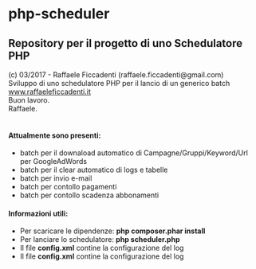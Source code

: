 # php-scheduler
<h2><strong> Repository per il progetto di uno Schedulatore PHP </strong></h2>

<p>
	(c) 03/2017 - Raffaele Ficcadenti (raffaele.ficcadenti@gmail.com) <br>
	Sviluppo di uno schedulatore PHP per il lancio di un generico batch <br>
	<a href="http://www.raffaeleficcadenti.it/">www.raffaeleficcadenti.it</a> <br>
	Buon lavoro.<br>
	Raffaele.<br>
	<br>
</p>

<p>
	<h4>Attualmente sono presenti: </h4>
	<ul>
	<li>batch per il downaload automatico di Campagne/Gruppi/Keyword/Url per GoogleAdWords </li>
	<li>batch per il clear automatico di logs e tabelle </li>
	<li>batch per invio e-mail </li>
	<li>batch per contollo pagamenti </li>
	<li>batch per contollo scadenza abbonamenti</li>
	</ul>
</p>


<p>
	<h4>Informazioni utili: </h4>
	<ul>
		<li>Per scaricare le dipendenze: <b> php composer.phar install</b></li>
		<li>Per lanciare lo schedulatore: <b> php scheduler.php</b></li>
		<li>Il file <b>config.xml</b> contine la configurazione del log</b></li>
		<li>Il file <b>config.xml</b> contine la configurazione del log</b></li>
	</ul>
</p>
